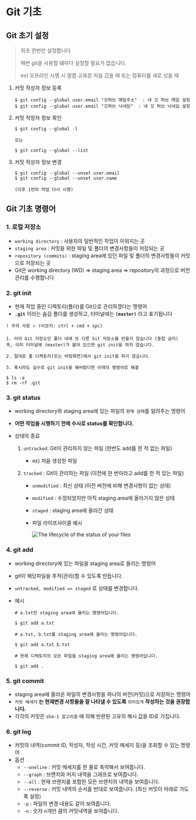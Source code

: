 # **Git 기초**

## Git 초기 설정

> 최초 한번만 설정합니다
>
> 매번 git을 사용할 떄마다 설정할 필요가 없습니다.
>
> ex) 오프라인 시행 시 멀캠 교육장 처음 갔을 때 또는 컴퓨터를 새로 샀을 때

1. 커밋 작성자 정보 등록

   ``` 
   $ git config --global user.email "깃허브 메일주소"  : 내 깃 허브 메일 설정
   $ git config --global user.email "깃허브 닉네임"  : 내 깃 허브 닉네임 설정
   ```

2. 커밋 작정자 정보 확인

   ```
   $ git config --global -l
   
   또는
   
   $ git config --global --list
   ```

3. 커밋 작성자 정보 변경

   ```
   $ git config --global --unset user.email
   $ git config --global --unset user.name
   
   (이후 1번의 작업 다시 시행)
   ```

   

## Git 기초 명령어

### 1. 로컬 저장소

- `working directory` : 사용자의 일반적인 작업이 이워지는 곳
- `staging area` : 커밋을 위한 파일 및 폴더의 변경사항들이 저장되는 곳
- `repository (commits)` : staging area에 있던 파일 및 폴더의 변경사항들이 커밋으로 저장되는 곳 
- Git은 working directory (WD) => staging area => repository의 과정으로 버전 관리를 수행합니다

### 2. git init

- 현재 작업 중인 디렉토리(폴더)를 Git으로 관리하겠다는 명령어
- __`.git`__  이라는 숨김 폴더를 생성하고, 터미널에는  __`(master)`__  라고 표기됩니다 

```
! 주의 사항 ⭐️ (이모지: ctrl + cmd + spc)

1. 이미 Git 저장소인 폴더 내에 또 다른 Git 저장소를 만들지 않습니다 (중첩 금지)
즉, 이미 터미널에 (master)가 붙어 있으면 git init을 하지 않습니다.

2. 절대로 홈 디렉토리(또는 바탕화면)에서 git init을 하지 않습니다.

3. 혹시라도 실수로 git init을 해버렸다면 아래의 명령어로 해결

$ ls -a
$ rm -rf .git 
```



### 3. git status

- working directory와 staging area에 있는 파일의 `현재 상태`를 알려주는 명령어

- **어떤 작업을 시행하기 전메 수시로 status를 확인합니다.**

- 상태의 종료

  1. `untracked`: Git이 관리하지 않는 파일 (한번도 add를 한 적 없는 파일)

     - ex) 처음 생성한 파일

  2. `tracked` : Git이 관리하는 파일 (이전에 한 번이라고 add를 한 적 있는 파일)

     - `unmodified` : 최신 상태 (이전 버전에 비해 변경사항이 없는 상태)

     - `modified` : 수정되었지만 아직 staging area에 올라가지 않은 상태

     - `staged` : staging area에 올라간 상태

     - 파일 라이프사이클 예시

       ![The lifecycle of the status of your files](https://git-scm.com/book/en/v2/images/lifecycle.png)

### 4. git add

-  working directory에 있는 파일을 staging area로 올리는 명령어

- git이 해당파일을 추적(관리)할 수 있도록 만듭니다.

- `untracked, modified => staged` 로 상태를 변경합니다.

- 예시

  ```
  # a.txt만 staging area에 올리는 명령어입니다.
  
  $ git add a.txt
  ```

  ```
  # a.txt, b.txt를 staging area에 올리는 명령어입니다.
  
  $ git add a.txt b.txt
  ```

  ```
  # 현재 디렉토리의 모든 파일을 staging area에 올리는 명령어입니다.
  
  $ git add .
  ```



### 5. git commit

- staging area에 올라온 파일의 변경사항을 하나의 버전(커밋)으로 저장하는 명령어
- `커밋 메세지` **는 현재변경 사항들을 잘 나타낼 수 있도록** `의미있게` **작성하는 것을 권장합니다.**
- 각각의 커밋은 `sha-1 알고리즘` 에 의해 반환된 고유의 해시 값을 ID로 가집니다.

### 6. git log

- 커밋의 내역(commit ID, 작성자, 작성 시간, 커밋 메세지 등)을 조회할 수 있는 명령어
- 옵션
  - `--oneline` : 커밋 메세지를 한 줄로 축약해서 보여줍니다.
  - `--graph` : 브랜치와 머지 내역을 그래프로 보여줍니다.
  - `--all` : 현재 브랜치를 포함한 모든 브랜치의 내역을 보여줍니다.
  - `--reverse` : 커밋 내역의 순서를 반대로 보여줍니다. (최신 커밋이 아래로 가도록 설정)
  - `-p` : 파일의 변경 내용도 같이 보여줍니다.
  - `-n` : 숫자 n개만 큼의 커밋내역을 보여줍니다.

